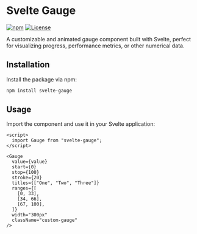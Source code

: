 # Svelte Gauge

[![npm](https://img.shields.io/npm/v/svelte-gauge.svg)](https://www.npmjs.com/package/svelte-gauge)
[![License](https://img.shields.io/npm/l/svelte-gauge.svg)](LICENSE)

A customizable and animated gauge component built with Svelte, perfect for visualizing progress, performance metrics, or other numerical data.

## Installation

Install the package via npm:

```bash
npm install svelte-gauge
```

## Usage

Import the component and use it in your Svelte application:

```Svelte
<script>
  import Gauge from "svelte-gauge";
</script>

<Gauge
  value={value}
  start={0}
  stop={100}
  stroke={20}
  titles={["One", "Two", "Three"]}
  ranges={[
    [0, 33],
    [34, 66],
    [67, 100],
  ]}
  width="300px"
  className="custom-gauge"
/>

```
